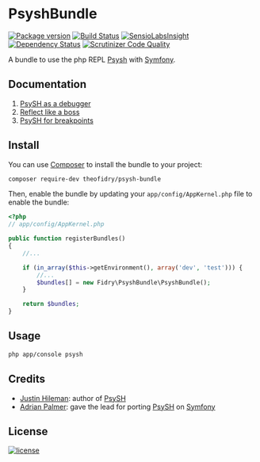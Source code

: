# PsyshBundle

[![Package version](http://img.shields.io/packagist/v/theofidry/psysh.svg?style=flat-square)](https://packagist.org/packages/theofidry/psysh-bundle)
[![Build Status](https://img.shields.io/travis/theofidry/PsyshBundle.svg?style=flat-square)](https://travis-ci.org/theofidry/PsyshBundle)
[![SensioLabsInsight](https://img.shields.io/sensiolabs/i/0dd96e9b-18b9-47f8-8ae0-762afb740110.svg?style=flat-square)](https://insight.sensiolabs.com/projects/0dd96e9b-18b9-47f8-8ae0-762afb740110)
[![Dependency Status](https://www.versioneye.com/user/projects/55802dee386664002000013a/badge.svg?style=flat)](https://www.versioneye.com/user/projects/55802dee386664002000013a)
[![Scrutinizer Code Quality](https://img.shields.io/scrutinizer/g/theofidry/PsyshBundle.svg?style=flat-square)](https://scrutinizer-ci.com/g/theofidry/PsyshBundle/?branch=master)

A bundle to use the php REPL [Psysh][1] with [Symfony][2].


## Documentation

1. [PsySH as a debugger](Resources/doc/debugger.md)
2. [Reflect like a boss](Resources/doc/reflect.md)
3. [PsySH for breakpoints](Resources/doc/breakpoint.md)


## Install

You can use [Composer](https://getcomposer.org/) to install the bundle to your project:

```bash
composer require-dev theofidry/psysh-bundle
```

Then, enable the bundle by updating your `app/config/AppKernel.php` file to enable the bundle:
```php
<?php
// app/config/AppKernel.php

public function registerBundles()
{
    //...

    if (in_array($this->getEnvironment(), array('dev', 'test'))) {
        //...
        $bundles[] = new Fidry\PsyshBundle\PsyshBundle();
    }

    return $bundles;
}
```

## Usage

```bash
php app/console psysh
```


## Credits

* [Justin Hileman](https://github.com/bobthecow): author of [PsySH][1]
* [Adrian Palmer](https://github.com/navitronic): gave the lead for porting [PsySH][1] on [Symfony][2]


## License

[![license](https://img.shields.io/badge/license-MIT-red.svg?style=flat-square)](LICENSE)

[1]: http://psysh.org/
[2]: http://symfony.com/
